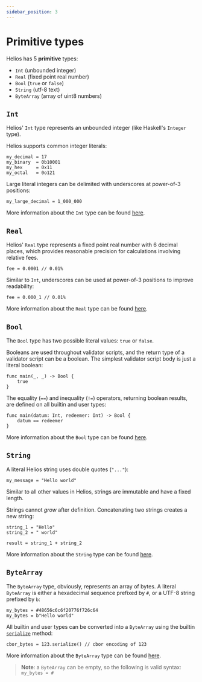 ```yaml
---
sidebar_position: 3
---
```


# Primitive types

Helios has 5 **primitive** types:
  * `Int` (unbounded integer)
  * `Real` (fixed point real number)
  * `Bool` (`true` or `false`)
  * `String` (utf-8 text)
  * `ByteArray` (array of uint8 numbers)

## `Int`

Helios' `Int` type represents an unbounded integer (like Haskell's `Integer` type).

Helios supports common integer literals:

```helios
my_decimal = 17
my_binary  = 0b10001
my_hex     = 0x11
my_octal   = 0o121
```

Large literal integers can be delimited with underscores at power-of-3 positions:

```helios
my_large_decimal = 1_000_000
```

More information about the `Int` type can be found [here](./builtins/int.md).

## `Real`

Helios' `Real` type represents a fixed point real number with 6 decimal places, which provides reasonable precision for calculations involving relative fees.

```helios
fee = 0.0001 // 0.01%
```

Similar to `Int`, underscores can be used at power-of-3 positions to improve readability:

```helios
fee = 0.000_1 // 0.01%
```

More information about the `Real` type can be found [here](./builtins/real.md).

## `Bool`

The `Bool` type has two possible literal values: `true` or `false`.

Booleans are used throughout validator scripts, and the return type of a validator script can be a boolean. The simplest validator script body is just a literal boolean:

```helios
func main(_, _) -> Bool {
    true
}
```

The equality (`==`) and inequality (`!=`) operators, returning boolean results, are defined on all builtin and user types:

```helios
func main(datum: Int, redeemer: Int) -> Bool {
    datum == redeemer
}
```

More information about the `Bool` type can be found [here](./builtins/bool.md).

## `String`

A literal Helios string uses double quotes (`"..."`):

```helios
my_message = "Hello world"
```

Similar to all other values in Helios, strings are immutable and have a fixed length. 

Strings cannot *grow* after definition. Concatenating two strings creates a new string:

```helios
string_1 = "Hello"
string_2 = " world"

result = string_1 + string_2
```

More information about the `String` type can be found [here](./builtins/string.md).

## `ByteArray`

The `ByteArray` type, obviously, represents an array of bytes. A literal `ByteArray` is either a hexadecimal sequence prefixed by `#`, or a UTF-8 string prefixed by `b`:

```helios
my_bytes = #48656c6c6f20776f726c64
my_bytes = b"Hello world"
```

All builtin and user types can be converted into a `ByteArray` using the builtin [`serialize`](./validators#parameters) method:

```helios
cbor_bytes = 123.serialize() // cbor encoding of 123
```

More information about the `ByteArray` type can be found [here](./builtins/bytearray.md).

> **Note**: a `ByteArray` can be empty, so the following is valid syntax: `my_bytes = #`